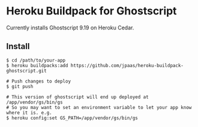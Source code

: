# Heroku Buildpack for Ghostscript

Currently installs Ghostscript 9.19 on Heroku Cedar.

## Install

    $ cd /path/to/your-app
    $ heroku buildpacks:add https://github.com/jpaas/heroku-buildpack-ghostscript.git
    
    # Push changes to deploy
    $ git push

    # This version of ghostscript will end up deployed at /app/vendor/gs/bin/gs
    # So you may want to set an environment variable to let your app know where it is. e.g.
    $ heroku config:set GS_PATH=/app/vendor/gs/bin/gs